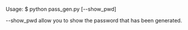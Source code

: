 Usage: $ python pass_gen.py [--show_pwd]

--show_pwd allow you to show the password that has been generated.